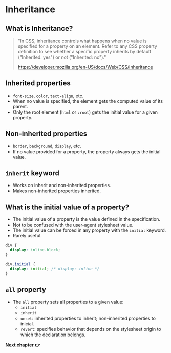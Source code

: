 # Inheritance

## What is Inheritance?

> "In CSS, inheritance controls what happens when no value is specified for a property on an element. Refer to any CSS property definition to see whether a specific property inherits by default ("Inherited: yes") or not ("Inherited: no")."
>
> https://developer.mozilla.org/en-US/docs/Web/CSS/Inheritance

## Inherited properties

- `font-size`, `color`, `text-align`, etc.
- When no value is specified, the element gets the computed value of its parent.
- Only the root element (`html` or `:root`) gets the initial value for a given property.

## Non-inherited properties

- `border`, `background`, `display`, etc.
- If no value provided for a property, the property always gets the initial value.

## `inherit` keyword

- Works on inherit and non-inherited properties.
- Makes non-inherited properties inherited.

## What is the initial value of a property?

- The initial value of a property is the value defined in the specification.
- Not to be confused with the user-agent stylesheet value.
- The initial value can be forced in any property with the `initial` keyword.
- Rarely useful.

```css
div {
  display: inline-block;
}

div.initial {
  display: initial; /* display: inline */
}
```

## `all` property

- The `all` property sets all properties to a given value:
  - `initial`
  - `inherit`
  - `unset`: inherited properties to inherit; non-inherited properties to inicial.
  - `revert`: specifies behavior that depends on the stylesheet origin to which the declaration belongs.

**[Next chapter 👉](../05-progressive-enhancement)**
